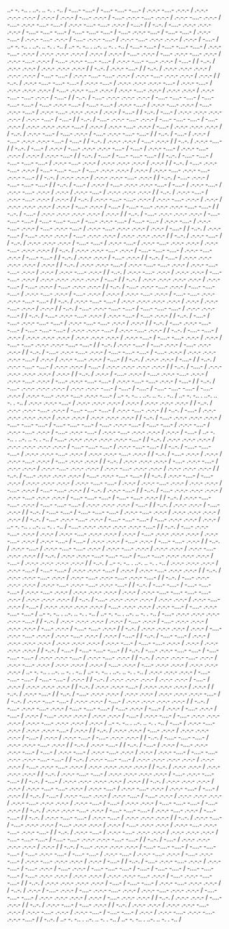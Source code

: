 ..- -. -.. . ..-. .. -. . -..  / -....- -....-  / -....- -....- -....-  / .-.-.- -....- .-.-.-  / .-.-.- .-.-.- .-.-.-  / .-.-.-  / .-.-.-  / -....- .-.-.-  / -....- .-.-.- -....- .-.-.-  / .-.-.- -....- .-.-.-  / -....- .-.-.- -....- -....-  / .-.-.- -....- -....- .-.-.-  / -....-  /  / -..-.  / -....- .-.-.- .-.-.- .-.-.-  / -....- -....- -....-  / -....- -....- -....-  / -....- .-.-.- -....-  / -....- -....-  / .-.-.- -....-  / .-.-.- -....- .-.-.-  / -....- .-.-.- -....-  / .-.-.- -....- .-.-.- .-.-.-  / .-.-.-  / -....-  / ..- -. -.. . ..-. .. -. . -..  / ..- -. -.. . ..-. .. -. . -..  / -....- -....-  / -....- -....- -....-  / .-.-.- -....- .-.-.-  / .-.-.- .-.-.- .-.-.-  / .-.-.-  / .-.-.-  / -....- .-.-.-  / -....- .-.-.- -....- .-.-.-  / .-.-.- -....- .-.-.-  / -....- .-.-.- -....- -....-  / .-.-.- -....- -....- .-.-.-  / -....-  /  / -..-.  / .-.-.- .-.-.-  / .-.-.- .-.-.- .-.-.-  /  / -..-.  / .-.-.- -....-  /  / -..-.  / .-.-.- .-.-.- .-.-.-  / .-.-.- .-.-.-  / -....- -....-  / .-.-.- -....- -....- .-.-.-  / .-.-.- -....- .-.-.- .-.-.-  / .-.-.-  /  / -..-.  / .-.-.- -....- -....- -....-  / .-.-.- -....-  / .-.-.- .-.-.- .-.-.- -....-  / .-.-.- -....-  / .-.-.- .-.-.- .-.-.-  / -....- .-.-.- -....- .-.-.-  / .-.-.- -....- .-.-.-  / .-.-.- .-.-.-  / .-.-.- -....- -....- .-.-.-  / -....-  /  / -..-.  / -....- .-.-.- .-.-.- .-.-.-  / -....- -....- -....-  / -....- -....- -....-  / -....- .-.-.- -....-  / -....- -....-  / .-.-.- -....-  / .-.-.- -....- .-.-.-  / -....- .-.-.- -....-  / .-.-.- -....- .-.-.- .-.-.-  / .-.-.-  / -....-  /  / -..-.  / -....-  / .-.-.- .-.-.- .-.-.- .-.-.-  / .-.-.- -....-  / -....-  /  / -..-.  / -....- .-.-.- -....- .-.-.-  / -....- -....- -....-  / -....- .-.-.-  / .-.-.- .-.-.- .-.-.- -....-  / .-.-.-  / .-.-.- -....- .-.-.-  / -....-  / .-.-.- .-.-.- .-.-.-  /  / -..-.  / .-.-.- -....-  / -....- .-.-.-  / -....- .-.-.- -....- -....-  /  / -..-.  / -....-  / .-.-.-  / -....- .-.-.- .-.-.- -....-  / -....-  /  / -..-.  / .-.-.- .-.-.-  / -....- .-.-.-  /  / -..-.  / .-.-.- -....-  /  / -..-.  / -....-  / .-.-.-  / -....- .-.-.- .-.-.- -....-  / -....-  / .-.-.- -....-  / .-.-.- -....- .-.-.-  / .-.-.-  / .-.-.- -....-  /  / -..-.  / -....-  / -....- -....- -....-  /  / -..-.  / -....- -....-  / -....- -....- -....-  / .-.-.- -....- .-.-.-  / .-.-.- .-.-.- .-.-.-  / .-.-.-  /  / -..-.  / -....- .-.-.- -....- .-.-.-  / -....- -....- -....-  / -....- .-.-.- .-.-.-  / .-.-.-  / .-.-.- -....- .-.-.- -....- .-.-.- -....-  /  / -..-.  / .-.-.- .-.-.-  / .-.-.- .-.-.- -....- .-.-.-  /  / -..-.  / -....- .-.-.-  / -....- -....- -....-  /  / -..-.  / -....-  / .-.-.-  / -....- .-.-.- .-.-.- -....-  / -....-  / .-.-.- -....-  / .-.-.- -....- .-.-.-  / .-.-.-  / .-.-.- -....-  / .-.-.- .-.-.- .-.-.-  /  / -..-.  / .-.-.- -....-  / .-.-.- -....- .-.-.-  / .-.-.-  /  / -..-.  / .-.-.- -....- -....- .-.-.-  / .-.-.- -....- .-.-.-  / .-.-.-  / .-.-.- .-.-.- .-.-.-  / .-.-.-  / -....- .-.-.-  / -....-  / -....- -....- .-.-.- .-.-.- -....- -....-  /  / -..-.  / -....-  / .-.-.- .-.-.- .-.-.- .-.-.-  / .-.-.-  /  / -..-.  / -....- .-.-.- .-.-.- .-.-.-  / -....- -....- -....-  / -....- -....- -....-  / -....- .-.-.- -....-  / -....- -....-  / .-.-.- -....-  / .-.-.- -....- .-.-.-  / -....- .-.-.- -....-  / .-.-.- -....- .-.-.- .-.-.-  / .-.-.-  / -....-  /  / -..-.  / .-.-.- -....-  / -....- .-.-.- .-.-.-  / -....- .-.-.- .-.-.-  / .-.-.- .-.-.- .-.-.-  /  / -..-.  / .-.-.- -....-  /  / -..-.  / .-.-.- .-.-.- .-.-.-  / -....- -....-  / .-.-.- -....-  / .-.-.- -....- .-.-.- .-.-.-  / .-.-.- -....- .-.-.- .-.-.-  /  / -..-.  / .-.-.- .-.-.- -....- .-.-.-  / -....- -....- -....-  / .-.-.- -....- .-.-.-  / -....- -....-  /  / -..-.  / .-.-.- .-.-.-  / -....- .-.-.-  /  / -..-.  / -....-  / .-.-.- .-.-.- .-.-.- .-.-.-  / .-.-.-  /  / -..-.  / .-.-.- .-.-.- -....-  / .-.-.- -....- -....- .-.-.-  / .-.-.- -....- -....- .-.-.-  / .-.-.-  / .-.-.- -....- .-.-.-  /  / -..-.  / .-.-.- -....- .-.-.-  / .-.-.- .-.-.-  / -....- -....- .-.-.-  / .-.-.- .-.-.- .-.-.- .-.-.-  / -....-  /  / -..-.  / .-.-.- .-.-.- .-.-.- .-.-.-  / .-.-.- -....-  / -....- .-.-.-  / -....- .-.-.- .-.-.-  /  / -..-.  / -....- .-.-.- -....- .-.-.-  / -....- -....- -....-  / .-.-.- -....- .-.-.-  / -....- .-.-.-  / .-.-.-  / .-.-.- -....- .-.-.-  / -....- -....- .-.-.- .-.-.- -....- -....-  /  / -..-.  / .-.-.- -....- -....-  / .-.-.- .-.-.- .-.-.- .-.-.-  / .-.-.-  / .-.-.- -....- .-.-.-  / .-.-.-  /  / -..-.  / -....- .-.-.- -....- -....-  / -....- -....- -....-  / .-.-.- .-.-.- -....-  /  / -..-.  / -....- .-.-.- -....- .-.-.-  / .-.-.- -....-  / -....- .-.-.-  /  / -..-.  / -....-  / -....- .-.-.- -....- -....-  / .-.-.- -....- -....- .-.-.-  / .-.-.-  /  / -..-.  / -....- .-.-.- -....- -....-  / -....- -....- -....-  / .-.-.- .-.-.- -....-  / .-.-.- -....- .-.-.-  /  / -..-.  / -....- -....-  / .-.-.-  / .-.-.- .-.-.- .-.-.-  / .-.-.- .-.-.- .-.-.-  / .-.-.- -....-  / -....- -....- .-.-.-  / .-.-.-  / -....- -....- .-.-.- .-.-.- -....- -....-  /  / -..-.  / .-.-.- -....-  / -....- .-.-.-  / -....- .-.-.- .-.-.-  /  / -..-.  / -....- .-.-.- -....- .-.-.-  / -....- -....- -....-  / -....- .-.-.-  / .-.-.- .-.-.- .-.-.- -....-  / .-.-.-  / .-.-.- -....- .-.-.-  / -....-  /  / -..-.  / .-.-.- .-.-.-  / -....-  /  / -..-.  / .-.-.- -....- -....-  / .-.-.- .-.-.-  / -....-  / .-.-.- .-.-.- .-.-.- .-.-.-  /  / -..-.  / -....-  / .-.-.- .-.-.- .-.-.- .-.-.-  / .-.-.-  /  / -..-.  / .-.-.-  / -....- .-.-.-  / -....- .-.-.- -....- .-.-.-  / .-.-.- -....- .-.-.-  / -....- .-.-.- -....- -....-  / .-.-.- -....- -....- .-.-.-  / -....-  /  / -..-.  / -....- .-.-.- .-.-.- .-.-.-  / .-.-.- .-.-.- -....-  / -....-  / -....-  / -....- -....- -....-  / -....- .-.-.-  / .-.-.- -....- .-.-.- -....- .-.-.- -....-  / ..- -. -.. . ..-. .. -. . -..  / ..- -. -.. . ..-. .. -. . -..  / .-.-.- .-.-.- -....-  / .-.-.- .-.-.- .-.-.-  / .-.-.-  / .-.-.- .-.-.- .-.-.-  /  / -..-.  / .-.-.- .-.-.- -....- .-.-.-  / -....- -....- -....-  / .-.-.- -....- .-.-.-  /  / -..-.  / -....-  / .-.-.- .-.-.- .-.-.- .-.-.-  / .-.-.- .-.-.-  / .-.-.- .-.-.- .-.-.-  /  / -..-.  / -....- .-.-.- .-.-.- .-.-.-  / -....- -....- -....-  / -....- -....- -....-  / -....- .-.-.- -....-  / -....- -....-  / .-.-.- -....-  / .-.-.- -....- .-.-.-  / -....- .-.-.- -....-  / .-.-.- -....- .-.-.- .-.-.-  / .-.-.-  / -....-  / ..- -. -.. . ..-. .. -. . -..  / -....- .-.-.- .-.-.- .-.-.- .-.-.- -....-  /  / -..-.  / .-.-.- .-.-.- .-.-.-  / .-.-.- .-.-.- .-.-.- .-.-.-  / -....- -....- -....-  / .-.-.- -....- -....-  /  / -..-.  / -....- -....- -....-  / .-.-.- .-.-.- -....- .-.-.-  / .-.-.- .-.-.- -....- .-.-.-  /  / -..-.  / -....- .-.-.-  / .-.-.-  / .-.-.- -....- .-.-.-  / -....- .-.-.- .-.-.-  /  / -..-.  / .-.-.- .-.-.- .-.-.-  / -....- .-.-.- -....-  / .-.-.- .-.-.-  / .-.-.- -....- .-.-.- .-.-.-  / .-.-.- -....- .-.-.- .-.-.-  / .-.-.- .-.-.- .-.-.-  /  / -..-.  / -....- .-.-.- .-.-.- .-.-.-  / -....- .-.-.- -....- -....-  /  / -..-.  / .-.-.- -....-  / -....- .-.-.-  / .-.-.- .-.-.- .-.-.-  / .-.-.- -....- -....-  / .-.-.-  / .-.-.- -....- .-.-.-  / .-.-.- .-.-.-  / -....- .-.-.-  / -....- -....- .-.-.-  /  / -..-.  / .-.-.- -....-  /  / -..-.  / -....- .-.-.- .-.-.- .-.-.-  / .-.-.- -....- .-.-.- .-.-.-  / -....- -....- -....-  / -....- -....- .-.-.-  /  / -..-.  / .-.-.- -....- -....- .-.-.-  / -....- -....- -....-  / .-.-.- .-.-.- .-.-.-  / -....-  /  / -..-.  / .-.-.- .-.-.-  / -....- .-.-.-  /  / -..-.  / -....- -....-  / -....- -....- -....-  / .-.-.- -....- .-.-.-  / .-.-.- .-.-.- .-.-.-  / .-.-.-  /  / -..-.  / -....- .-.-.- -....- .-.-.-  / -....- -....- -....-  / -....- .-.-.- .-.-.-  / .-.-.-  / ..- -. -.. . ..-. .. -. . -..  / -....- .-.-.- .-.-.- .-.-.- .-.-.- -....-  /  / -..-.  / -....- .-.-.- -....- .-.-.-  / .-.-.-  / .-.-.- -....- .-.-.- .-.-.-  / .-.-.-  / -....- .-.-.- .-.-.- .-.-.-  / .-.-.- -....- .-.-.-  / .-.-.- -....-  / -....-  / .-.-.- .-.-.-  / -....- .-.-.-  / -....- -....- .-.-.-  /  / -..-.  / .-.-.- -....-  / .-.-.- -....- -....- .-.-.-  / .-.-.- -....- .-.-.-  / .-.-.- .-.-.-  / .-.-.- -....- .-.-.- .-.-.-  /  / -..-.  / .-.-.- .-.-.- -....- -....- -....-  / -....- -....- .-.-.- .-.-.- .-.-.-  / -....-  / .-.-.- .-.-.- .-.-.- .-.-.-  /  / -..-.  / ..- -. -.. . ..-. .. -. . -..  / .-.-.- .-.-.- .-.-.-  / .-.-.- -....-  / -....- -....-  / .-.-.- .-.-.- -....-  / .-.-.-  / .-.-.- -....- .-.-.- .-.-.-  /  / -..-.  / .-.-.- .-.-.- -....- .-.-.-  / .-.-.- -....- .-.-.- -....- .-.-.- -....-  /  / -..-.  / -....- .-.-.- .-.-.- .-.-.-  / .-.-.- -....- .-.-.- -....- .-.-.- -....-  /  / -..-.  / -....- -....-  / -....- -....- -....-  / .-.-.- -....- .-.-.-  / .-.-.- .-.-.- .-.-.-  / .-.-.-  / .-.-.- -....- -....- -....- -....- .-.-.-  / .-.-.- .-.-.- .-.-.-  /  / -..-.  / -....- .-.-.- .-.-.- .-.-.-  / .-.-.- .-.-.-  / .-.-.- -....- .-.-.-  / -....-  / .-.-.- .-.-.- .-.-.- .-.-.-  / -....- .-.-.- .-.-.-  / .-.-.- -....-  / -....- .-.-.- -....- -....-  / ..- -. -.. . ..-. .. -. . -..  / ..- -. -.. . ..-. .. -. . -..  / -....- .-.-.- .-.-.- .-.-.- .-.-.- -....-  /  / -..-.  / .-.-.- .-.-.- .-.-.-  / .-.-.-  / -....- .-.-.-  / -....- .-.-.- .-.-.-  / .-.-.- .-.-.-  / -....- .-.-.-  / -....- -....- .-.-.-  /  / -..-.  / .-.-.- .-.-.- .-.-.-  / .-.-.-  / -....- .-.-.- -....- .-.-.-  / .-.-.- -....- .-.-.-  / .-.-.-  / -....-  /  / -..-.  / -....- -....-  / .-.-.-  / .-.-.- .-.-.- .-.-.-  / .-.-.- .-.-.- .-.-.-  / .-.-.- -....-  / -....- -....- .-.-.-  / .-.-.-  / .-.-.- .-.-.- .-.-.-  /  / -..-.  / -....-  / -....- -....- -....-  /  / -..-.  / -....- .-.-.- -....- -....-  / -....- -....- -....-  / .-.-.- .-.-.- -....-  / .-.-.- -....- .-.-.-  /  / -..-.  / .-.-.- .-.-.- -....- .-.-.-  / .-.-.- -....- .-.-.-  / .-.-.- .-.-.-  / .-.-.-  / -....- .-.-.-  / -....- .-.-.- .-.-.-  / .-.-.- .-.-.- .-.-.-  / ..- -. -.. . ..-. .. -. . -..  / ..- -. -.. . ..-. .. -. . -..  / .-.-.- .-.-.- .-.-.-  / -....- -....- -....-  / -....- -....-  / .-.-.-  /  / -..-.  / .-.-.- .-.-.- .-.-.-  / .-.-.- .-.-.-  / -....-  / .-.-.-  / .-.-.- .-.-.- .-.-.-  /  / -..-.  / .-.-.- .-.-.- -....-  / .-.-.- .-.-.- .-.-.-  / .-.-.-  /  / -..-.  / .-.-.- -....-  /  / -..-.  / -....- .-.-.- .-.-.-  / .-.-.- .-.-.-  / .-.-.- .-.-.- .-.-.- -....-  /  / -..-.  / .-.-.- -....- -....-  / .-.-.- .-.-.-  / -....-  / .-.-.- .-.-.- .-.-.- .-.-.-  /  / -..-.  / -....- .-.-.- -....- .-.-.-  / -....- -....- -....-  / -....- .-.-.-  / -....-  / .-.-.-  / -....- .-.-.-  / -....-  / .-.-.-  / -....- .-.-.- .-.-.-  / .-.-.- .-.-.-  / -....-  / .-.-.- -....-  / -....- .-.-.- .-.-.- .-.-.-  / .-.-.- -....- .-.-.- .-.-.-  / .-.-.-  / ..- -. -.. . ..-. .. -. . -..  / -....-  / .-.-.- -....- .-.-.-  / .-.-.- .-.-.- -....-  / .-.-.-  /  / -..-.  / .-.-.- .-.-.-  / -....- .-.-.-  / .-.-.- .-.-.- .-.-.-  / -....-  / .-.-.-  / .-.-.- -....-  / -....- .-.-.- .-.-.-  /  / -..-.  / -....- -....- -....-  / .-.-.- .-.-.- -....- .-.-.-  /  / -..-.  / .-.-.- -....-  /  / -..-.  / -....-  / .-.-.-  / -....- .-.-.- .-.-.- -....-  / -....-  / .-.-.- -....-  / .-.-.- -....- .-.-.-  / .-.-.-  / .-.-.- -....-  / -....- -....- .-.-.- .-.-.- -....- -....-  /  / -..-.  / .-.-.- -....- -....-  / .-.-.- .-.-.- .-.-.- .-.-.-  / .-.-.- .-.-.-  / -....- .-.-.- -....- .-.-.-  / .-.-.- .-.-.- .-.-.- .-.-.-  /  / -..-.  / .-.-.- .-.-.-  / .-.-.- .-.-.- .-.-.-  /  / -..-.  / .-.-.- -....- -....-  / .-.-.- .-.-.- .-.-.- .-.-.-  / -....- .-.-.- -....- -....-  /  / -..-.  / -....-  / .-.-.- .-.-.- .-.-.- .-.-.-  / .-.-.-  /  / -..-.  / .-.-.- .-.-.- .-.-.-  / .-.-.-  / .-.-.- -....- -....- .-.-.-  / .-.-.- -....-  / .-.-.- -....- .-.-.-  / .-.-.- -....-  / -....-  / .-.-.-  /  / -..-.  / -....-  / .-.-.- -....- .-.-.-  / .-.-.- -....-  / -....- .-.-.-  / .-.-.- .-.-.- .-.-.-  / .-.-.- -....- .-.-.- .-.-.-  / .-.-.- -....-  / -....-  / .-.-.- .-.-.-  / -....- -....- -....-  / -....- .-.-.-  /  / -..-.  / .-.-.- .-.-.- -....- .-.-.-  / -....- -....- -....-  / .-.-.- -....- .-.-.-  / -....- -....-  /  / -..-.  / .-.-.- -....- -....-  / .-.-.- -....-  / .-.-.- .-.-.- .-.-.-  /  / -..-.  / .-.-.- -....-  / -....- .-.-.- .-.-.-  / -....- .-.-.- .-.-.-  / .-.-.-  / -....- .-.-.- .-.-.-  / .-.-.- -....- .-.-.- -....- .-.-.- -....-  /  / -..-.  / .-.-.- -....-  / .-.-.- -....- .-.-.- .-.-.-  / .-.-.- .-.-.- .-.-.-  / -....- -....- -....-  / -....- -....- .-.-.- .-.-.- -....- -....-  /  / -..-.  / -....-  / .-.-.- .-.-.- .-.-.- .-.-.-  / .-.-.-  /  / -..-.  / -....- .-.-.- .-.-.- .-.-.-  / -....- -....- -....-  / -....- -....- -....-  / -....- .-.-.- -....-  / -....- -....-  / .-.-.- -....-  / .-.-.- -....- .-.-.-  / -....- .-.-.- -....-  / .-.-.- -....- .-.-.- .-.-.-  / .-.-.-  / -....-  /  / -..-.  / -....- .-.-.- -....- .-.-.-  / .-.-.- -....-  / -....- .-.-.-  / -....- .-.-.-  / -....- -....- -....-  / -....-  / -....- -....-  / -....- -....- -....-  / -....- .-.-.- .-.-.-  / .-.-.- .-.-.-  / .-.-.- .-.-.- -....- .-.-.-  / -....- .-.-.- -....- -....-  /  / -..-.  / .-.-.- .-.-.- .-.-.- .-.-.-  / -....-  / -....- -....-  / .-.-.- -....- .-.-.- .-.-.-  /  / -..-.  / .-.-.-  / -....- .-.-.-  / -....- .-.-.- -....- .-.-.-  / .-.-.- -....- .-.-.- .-.-.-  / -....- -....- -....-  / .-.-.- .-.-.- .-.-.-  / .-.-.-  / -....- .-.-.- .-.-.-  /  / -..-.  / .-.-.- .-.-.-  / -....- .-.-.-  /  / -..-.  / .-.-.- -....-  / -....- .-.-.-  /  / -..-.  / .-.-.- .-.-.-  / .-.-.- .-.-.- -....- .-.-.-  / .-.-.- -....- .-.-.-  / .-.-.- -....-  / -....- -....-  / .-.-.-  / .-.-.- -....- .-.-.- -....- .-.-.- -....-  /  / -..-.  / ..- -. -.. . ..-. .. -. . -..  / ..- -. -.. . ..-. .. -. . -..  / 